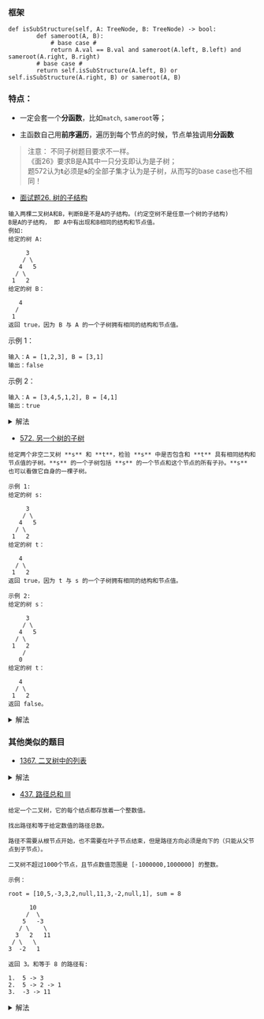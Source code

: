 ### 框架
```python3
def isSubStructure(self, A: TreeNode, B: TreeNode) -> bool:
        def sameroot(A, B):
            # base case #
            return A.val == B.val and sameroot(A.left, B.left) and sameroot(A.right, B.right)
        # base case #
        return self.isSubStructure(A.left, B) or self.isSubStructure(A.right, B) or sameroot(A, B)
```     
### 特点：
- 一定会套一个**分函数**，比如`match`, `sameroot`等；

- 主函数自己用**前序遍历**，遍历到每个节点的时候，节点单独调用**分函数**

> 注意： 不同子树题目要求不一样。      
《面26》要求B是A其中一只分支即认为是子树；                 
题572认为**t**必须是**s**的全部子集才认为是子树，从而写的base case也不相同！
- [面试题26. 树的子结构](https://leetcode-cn.com/problems/shu-de-zi-jie-gou-lcof/)
```shell
输入两棵二叉树A和B，判断B是不是A的子结构。(约定空树不是任意一个树的子结构)      
B是A的子结构， 即 A中有出现和B相同的结构和节点值。          
例如:
给定的树 A:

     3
    / \
   4   5
  / \
 1   2
给定的树 B：

   4 
  /
 1
返回 true，因为 B 与 A 的一个子树拥有相同的结构和节点值。
```
示例 1：
```shell
输入：A = [1,2,3], B = [3,1]
输出：false
```     
示例 2：
```shell
输入：A = [3,4,5,1,2], B = [4,1]
输出：true
```

<details>
    <summary>解法</summary>
    
```python3
class Solution:
    def isSubStructure(self, A: TreeNode, B: TreeNode) -> bool:
        def sameroot(A, B):
            # 递归时候，B为空，则返回True，注意跟后面的not B区别
            if not B: return True
            if not A: return not B 
            return A.val == B.val and sameroot(A.left, B.left) and sameroot(A.right, B.right)
        # 在sameroot之外，B为空即认为不是子集
        if not B: return False
        # 输入的A可能为空，或者self.isSubStructure递归时候为空，故需要此base case
        if not A: return not B
        return self.isSubStructure(A.left, B) or self.isSubStructure(A.right, B) or sameroot(A, B)
```

</details>

- [572. 另一个树的子树](https://leetcode-cn.com/problems/subtree-of-another-tree/)
```shell
给定两个非空二叉树 **s** 和 **t**，检验 **s** 中是否包含和 **t** 具有相同结构和节点值的子树。**s** 的一个子树包括 **s** 的一个节点和这个节点的所有子孙。**s** 也可以看做它自身的一棵子树。

示例 1:
给定的树 s:

     3
    / \
   4   5
  / \
 1   2
给定的树 t：

   4 
  / \
 1   2
返回 true，因为 t 与 s 的一个子树拥有相同的结构和节点值。

示例 2:
给定的树 s：

     3
    / \
   4   5
  / \
 1   2
    /
   0
给定的树 t：

   4
  / \
 1   2
返回 false。
```       

<details>
    <summary>解法</summary>
    
```python3
class Solution:
    def isSubtree(self, s: TreeNode, t: TreeNode) -> bool:
        def sameTree(s, t):
            # 要求t是s的子集，故base case 比《面26》更严格
            if not s and not t: return True
            if not s or not t: return False
            return s.val == t.val and sameTree(s.left, t.left) and sameTree(s.right, t.right)
        # 题目说了s, t均不为空，故base case需要注意： 递归是s为空，因为s在深度递归s.left, s.right,而t不变
        # 也可以写作 if not s and t: return False
        if not s: return False
        return self.isSubtree(s.left, t) or self.isSubtree(s.right, t) or sameTree(s, t)
```

</details>

### 其他类似的题目
- [1367. 二叉树中的列表](https://leetcode-cn.com/problems/linked-list-in-binary-tree/)

<details>
    <summary>解法</summary>
    
```python3
class Solution:
    def isSubPath(self, head: ListNode, root: TreeNode) -> bool:
        def match(head, root):
            if not head: return True
            if not root: return False
            if root.val != head.val: return False
            return match(head.next, root.left) or match(head.next, root.right)
        if not head: return True
        if not root: return False
        if match(head, root): return True
        return self.isSubPath(head, root.left) or self.isSubPath(head, root.right)
        
```

</details>

- [437. 路径总和 III](https://leetcode-cn.com/problems/path-sum-iii/)
```shell
给定一个二叉树，它的每个结点都存放着一个整数值。

找出路径和等于给定数值的路径总数。

路径不需要从根节点开始，也不需要在叶子节点结束，但是路径方向必须是向下的（只能从父节点到子节点）。

二叉树不超过1000个节点，且节点数值范围是 [-1000000,1000000] 的整数。

示例：

root = [10,5,-3,3,2,null,11,3,-2,null,1], sum = 8

      10
     /  \
    5   -3
   / \    \
  3   2   11
 / \   \
3  -2   1

返回 3。和等于 8 的路径有:

1.  5 -> 3
2.  5 -> 2 -> 1
3.  -3 -> 11
```

<details>
    <summary>解法</summary>
    
```python3
"""
python3, 添加match函数用于匹配每个当前节点root和总和sum的个数，然后**先序遍历**二叉树，每一个节点去用match函数走一遍
"""
class Solution:
    def pathSum(self, root: TreeNode, sum: int) -> int:

        self.ans = 0

        def match(root, SUM):
            if not root: return
            if root.val == SUM: self.ans += 1
            # 即使root.val == SUM了，也要继续左右子树遍历， 
            # 因为SUM可以为负
            match(root.left, SUM - root.val)
            match(root.right, SUM - root.val)
        
        def dfs(root, SUM):
            if not root: return
            match(root, SUM)
            dfs(root.left, SUM)
            dfs(root.right, SUM)

        dfs(root, sum)
        return self.ans

```

</details>
